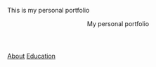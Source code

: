 This is my personal portfolio
<header> My personal portfolio </header>
<a href="About.html">About</a>
<a href="Education.html">Education</a>
